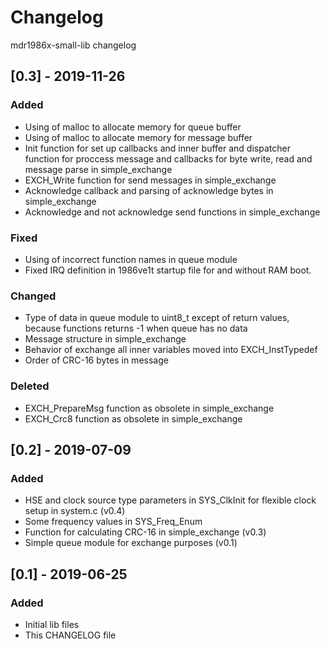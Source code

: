# Changelog
mdr1986x-small-lib changelog

## [0.3] - 2019-11-26
### Added
- Using of malloc to allocate memory for queue buffer
- Using of malloc to allocate memory for message buffer
- Init function for set up callbacks and inner buffer and dispatcher function
for proccess message and callbacks for byte write, read and message parse
in simple_exchange
- EXCH_Write function for send messages in simple_exchange
- Acknowledge callback and parsing of acknowledge bytes in simple_exchange
- Acknowledge and not acknowledge send functions in simple_exchange

### Fixed
- Using of incorrect function names in queue module
- Fixed IRQ definition in 1986ve1t startup file for and without RAM boot.

### Changed
- Type of data in queue module to uint8_t except of return values, because
functions returns -1 when queue has no data
- Message structure in simple_exchange
- Behavior of exchange all inner variables moved into EXCH_InstTypedef
- Order of CRC-16 bytes in message

### Deleted
- EXCH_PrepareMsg function as obsolete in simple_exchange
- EXCH_Crc8 function as obsolete in simple_exchange

## [0.2] - 2019-07-09
### Added
- HSE and clock source type parameters in SYS_ClkInit for flexible clock
setup in system.c (v0.4)
- Some frequency values in SYS_Freq_Enum
- Function for calculating CRC-16 in simple_exchange (v0.3)
- Simple queue module for exchange purposes (v0.1)

## [0.1] - 2019-06-25
### Added
- Initial lib files
- This CHANGELOG file
